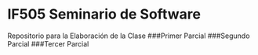 # IF505 Seminario de Software
Repositorio para la Elaboración de la Clase
###Primer Parcial
###Segundo Parcial
###Tercer Parcial
